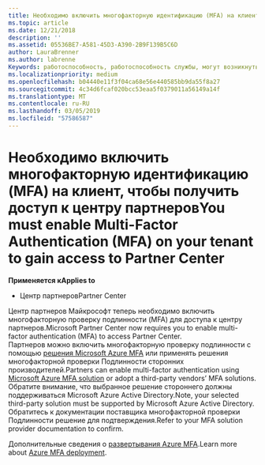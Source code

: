 ```yaml
---
title: Необходимо включить многофакторную идентификацию (MFA) на клиенте для получения доступа к этой странице | Центр партнеров
ms.topic: article
ms.date: 12/21/2018
description: ''
ms.assetid: 05536BE7-A581-45D3-A390-2B9F139B5C6D
author: LauraBrenner
ms.author: labrenne
Keywords: работоспособность, работоспособность службы, могут возникнуть службы
ms.localizationpriority: medium
ms.openlocfilehash: b04440e11f3f04ca68e56e440585bb9da55f8a27
ms.sourcegitcommit: 4c34d6fcaf020bcc53eaa5f0379011a56149a14f
ms.translationtype: MT
ms.contentlocale: ru-RU
ms.lasthandoff: 03/05/2019
ms.locfileid: "57586587"
---
```

# <a name="you-must-enable-multi-factor-authentication-mfa-on-your-tenant-to-gain-access-to-partner-center"></a><span data-ttu-id="ce582-103">Необходимо включить многофакторную идентификацию (MFA) на клиент, чтобы получить доступ к центру партнеров</span><span class="sxs-lookup"><span data-stu-id="ce582-103">You must enable Multi-Factor Authentication (MFA) on your tenant to gain access to Partner Center</span></span>

<span data-ttu-id="ce582-104">**Применяется к**</span><span class="sxs-lookup"><span data-stu-id="ce582-104">**Applies to**</span></span>

- <span data-ttu-id="ce582-105">Центр партнеров</span><span class="sxs-lookup"><span data-stu-id="ce582-105">Partner Center</span></span>


<span data-ttu-id="ce582-106">Центр партнеров Майкрософт теперь необходимо включить многофакторную проверку подлинности (MFA) для доступа к центру партнеров.</span><span class="sxs-lookup"><span data-stu-id="ce582-106">Microsoft Partner Center now requires you to enable multi-factor authentication (MFA) to access Partner Center.</span></span>  
<span data-ttu-id="ce582-107">Партнеров можно включить многофакторную проверку подлинности с помощью [решения Microsoft Azure MFA](https://docs.microsoft.com/en-us/azure/active-directory/authentication/concept-mfa-howitworks) или применять решения многофакторной проверки Подлинности сторонних производителей.</span><span class="sxs-lookup"><span data-stu-id="ce582-107">Partners can enable multi-factor authentication using [Microsoft Azure MFA solution](https://docs.microsoft.com/en-us/azure/active-directory/authentication/concept-mfa-howitworks) or adopt a third-party vendors’ MFA solutions.</span></span> <span data-ttu-id="ce582-108">Обратите внимание, что выбранное решение стороннего должны поддерживаться Microsoft Azure Active Directory.</span><span class="sxs-lookup"><span data-stu-id="ce582-108">Note, your selected third-party solution must be supported by Microsoft Azure Active Directory.</span></span> <span data-ttu-id="ce582-109">Обратитесь к документации поставщика многофакторной проверки Подлинности решение для подтверждения.</span><span class="sxs-lookup"><span data-stu-id="ce582-109">Refer to your MFA solution provider documentation to confirm.</span></span> 

<span data-ttu-id="ce582-110">Дополнительные сведения о [развертывания Azure MFA](https://docs.microsoft.com/en-us/azure/active-directory/authentication/howto-mfa-getstarted).</span><span class="sxs-lookup"><span data-stu-id="ce582-110">Learn more about [Azure MFA deployment](https://docs.microsoft.com/en-us/azure/active-directory/authentication/howto-mfa-getstarted).</span></span> 
 
